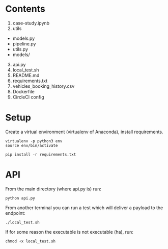# Contents

1. case-study.ipynb
2. utils
  - models.py
  - pipeline.py
  - utils.py
  - models/
3. api.py
4. local_test.sh
5. README.md
6. requirements.txt
7. vehicles_booking_history.csv
8. Dockerfile
9. CircleCI config

# Setup

Create a virtual environment (virtualenv of Anaconda), install requirements.

```
virtualenv -p python3 env
source env/bin/activate

pip install -r requirements.txt
```

# API

From the main directory (where api.py is) run:

```
python api.py
```

From another terminal you can run a test which will deliver a payload to the endpoint:

```
./local_test.sh
```

If for some reason the executable is not executable (ha), run:

```
chmod +x local_test.sh
```
